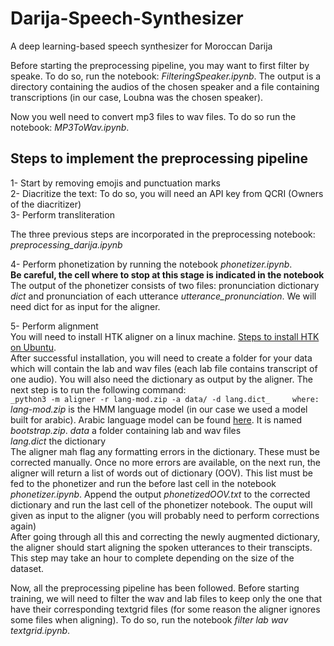 # Darija-Speech-Synthesizer
A deep learning-based speech synthesizer for Moroccan Darija  

Before starting the preprocessing pipeline, you may want to first filter by speake. To do so, run the notebook: _FilteringSpeaker.ipynb_. The output is a directory containing the audios of the chosen speaker and a file containing transcriptions (in our case, Loubna was the chosen speaker).  

Now you well need to convert mp3 files to wav files. To do so run the notebook: _MP3ToWav.ipynb_.  

## Steps to implement the preprocessing pipeline

1- Start by removing emojis and punctuation marks  
2- Diacritize the text: To do so, you will need an API key from QCRI (Owners of the diacritizer)  
3- Perform transliteration  

The three previous steps are incorporated in the preprocessing notebook: _preprocessing_darija.ipynb_  

4- Perform phonetization by running the notebook _phonetizer.ipynb_.  
**Be careful, the cell where to stop at this stage is indicated in the notebook**  
The output of the phonetizer consists of two files: pronunciation dictionary _dict_ and pronunciation of each utterance _utterance_pronunciation_. We will need dict for as input for the aligner.

5- Perform alignment  
You will need to install HTK aligner on a linux machine. [Steps to install HTK on Ubuntu](https://gist.github.com/laic/39b8b2e156c39c778888aa825aee9877).  
After successful installation, you will need to create a folder for your data which will contain the lab and wav files (each lab file contains transcript of one audio). You will also need the dictionary as output by the aligner. The next step is to run the following command:  
`_python3 -m aligner -r lang-mod.zip -a data/ -d lang.dict_     where:`  
_lang-mod.zip_ is the HMM language model (in our case we used a model built for arabic). Arabic language model can be found [here](https://github.com/nawarhalabi/Prosodylab-Aligner). It is named _bootstrap.zip_.
_data_ a folder containing lab and wav files  
_lang.dict_ the dictionary  
The aligner mah flag any formatting errors in the dictionary. These must be corrected manually. Once no more errors are available, on the next run, the aligner will return a list of words out of dictionary (OOV). This list must be fed to the phonetizer and run the before last cell in the notebook _phonetizer.ipynb_. Append the output _phonetizedOOV.txt_ to the corrected dictionary and run the last cell of the phonetizer notebook. The ouput will given as input to the aligner (you will probably need to perform corrections again)    
After going through all this and correcting the newly augmented dictionary, the aligner should start aligning the spoken utterances to their transcipts. This step may take an hour to complete depending on the size of the dataset.

Now, all the preprocessing pipeline has been followed. Before starting training, we will need to filter the wav and lab files to keep only the one that have their corresponding textgrid files (for some reason the aligner ignores some files when aligning). To do so, run the notebook _filter lab wav textgrid.ipynb_.
